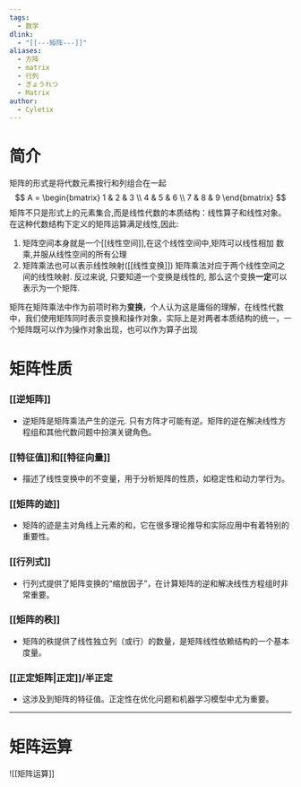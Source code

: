 ```yaml
---
tags:
  - 数学
dlink:
  - "[[---矩阵---]]"
aliases:
  - 方阵
  - matrix
  - 行列
  - ぎょうれつ
  - Matrix
author:
  - Cyletix
---
```

# 简介
矩阵的形式是将代数元素按行和列组合在一起
$$
A = \begin{bmatrix} 1 & 2 & 3 \\ 4 & 5 & 6 \\ 7 & 8 & 9 \end{bmatrix}
$$
矩阵不只是形式上的元素集合,而是线性代数的本质结构：线性算子和线性对象。在这种代数结构下定义的矩阵运算满足线性,因此: 
1. 矩阵空间本身就是一个[[线性空间]],在这个线性空间中,矩阵可以线性相加 数乘,并服从线性空间的所有公理
2. 矩阵乘法也可以表示线性映射([[线性变换]]) 矩阵乘法对应于两个线性空间之间的线性映射. 反过来说, 只要知道一个变换是线性的, 那么这个变换**一定**可以表示为一个矩阵. 

矩阵在矩阵乘法中作为前项时称为**变换**，个人认为这是庸俗的理解，在线性代数中，我们使用矩阵同时表示变换和操作对象，实际上是对两者本质结构的统一，一个矩阵既可以作为操作对象出现，也可以作为算子出现

# 矩阵性质
### [[逆矩阵]]
- 逆矩阵是矩阵乘法产生的逆元. 只有方阵才可能有逆。矩阵的逆在解决线性方程组和其他代数问题中扮演关键角色。
### [[特征值]]和[[特征向量]]
- 描述了线性变换中的不变量，用于分析矩阵的性质，如稳定性和动力学行为。
### [[矩阵的迹]]
- 矩阵的迹是主对角线上元素的和，它在很多理论推导和实际应用中有着特别的重要性。
### [[行列式]]
- 行列式提供了矩阵变换的“缩放因子”，在计算矩阵的逆和解决线性方程组时非常重要。
### [[矩阵的秩]]
- 矩阵的秩提供了线性独立列（或行）的数量，是矩阵线性依赖结构的一个基本度量。
### [[正定矩阵|正定]]/半正定
- 这涉及到矩阵的特征值。正定性在优化问题和机器学习模型中尤为重要。

---
# 矩阵运算

![[矩阵运算]]
